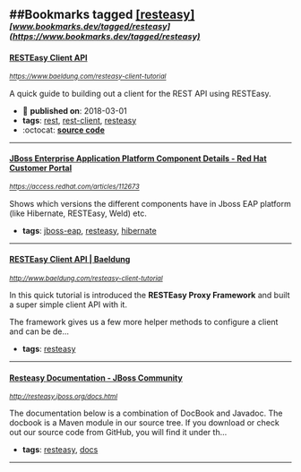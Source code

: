 ##Bookmarks tagged [[resteasy]](https://www.bookmarks.dev?q=[resteasy])
_<sup><sup>[www.bookmarks.dev/tagged/resteasy](https://www.bookmarks.dev/tagged/resteasy)</sup></sup>_
---
#### [RESTEasy Client API](https://www.baeldung.com/resteasy-client-tutorial)
_<sup>https://www.baeldung.com/resteasy-client-tutorial</sup>_

A quick guide to building out a client for the REST API using RESTEasy.
* :calendar: **published on**: 2018-03-01
* **tags**: [rest](../tagged/rest.md), [rest-client](../tagged/rest-client.md), [resteasy](../tagged/resteasy.md)
* :octocat: **[source code](https://github.com/eugenp/tutorials/tree/master/resteasy)**
---
#### [JBoss Enterprise Application Platform Component Details - Red Hat Customer Portal](https://access.redhat.com/articles/112673)
_<sup>https://access.redhat.com/articles/112673</sup>_

Shows which versions the different components have in Jboss EAP platform (like Hibernate, RESTEasy, Weld) etc.
* **tags**: [jboss-eap](../tagged/jboss-eap.md), [resteasy](../tagged/resteasy.md), [hibernate](../tagged/hibernate.md)
---
#### [RESTEasy Client API | Baeldung](http://www.baeldung.com/resteasy-client-tutorial)
_<sup>http://www.baeldung.com/resteasy-client-tutorial</sup>_

In this quick tutorial is introduced the **RESTEasy Proxy Framework** and built a super simple client API with it.

The framework gives us a few more helper methods to configure a client and can be de...
* **tags**: [resteasy](../tagged/resteasy.md)
---
#### [Resteasy Documentation - JBoss Community](http://resteasy.jboss.org/docs.html)
_<sup>http://resteasy.jboss.org/docs.html</sup>_

The documentation below is a combination of DocBook and Javadoc.  The docbook is a Maven module in our source tree.  If you download or check out our source code from GitHub, you will find it under th...
* **tags**: [resteasy](../tagged/resteasy.md), [docs](../tagged/docs.md)
---

